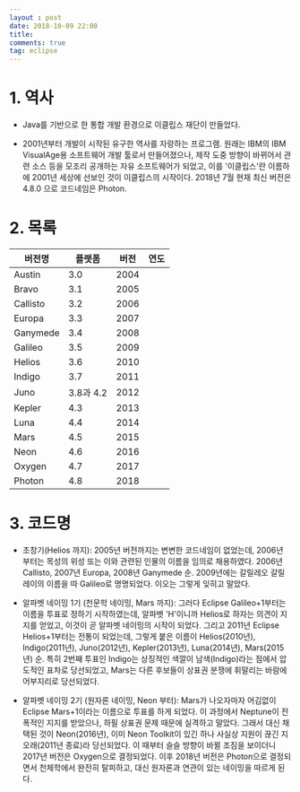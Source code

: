 ```yaml
---
layout : post
date: 2018-10-09 22:00
title: 
comments: true
tag: eclipse
---
```


# 1. 역사

* Java를 기반으로 한 통합 개발 환경으로 이클립스 재단이 만들었다.

* 2001년부터 개발이 시작된 유구한 역사를 자랑하는 프로그램. 원래는 IBM의 IBM VisualAge용 소프트웨어 개발 툴로서 만들어졌으나, 제작 도중 방향이 바뀌어서 관련 소스 등을 모조리 공개하는 자유 소프트웨어가 되었고, 이를 '이클립스'란 이름하에 2001년 세상에 선보인 것이 이클립스의 시작이다. 2018년 7월 현재 최신 버전은 4.8.0 으로 코드네임은 Photon.


# 2. 목록
버전명	| 플랫폼|  버전	| 연도
-|-|-|-
Austin	|3.0	|2004
Bravo	|3.1	|2005
Callisto|	3.2	|2006
Europa	|3.3	|2007
Ganymede	|3.4	|2008
Galileo	|3.5	|2009
Helios	|3.6	|2010
Indigo	|3.7	|2011
Juno	|3.8과 4.2	|2012
Kepler	|4.3	|2013
Luna	|4.4	|2014
Mars	|4.5	|2015
Neon	|4.6	|2016
Oxygen	|4.7	|2017
Photon	|4.8	|2018

# 3. 코드명

* 초창기(Helios 까지): 2005년 버전까지는 변변한 코드네임이 없었는데, 2006년 부터는 목성의 위성 또는 이와 관련된 인물의 이름을 임의로 채용하였다. 2006년 Callisto, 2007년 Europa, 2008년 Ganymede 순. 2009년에는 갈릴레오 갈릴레이의 이름을 따 Galileo로 명명되었다. 이오는 그렇게 잊히고 말았다.

* 알파벳 네이밍 1기 (천문학 네이밍, Mars 까지): 그러다 Eclipse Galileo+1부터는 이름을 투표로 정하기 시작하였는데, 알파벳 'H'이니까 Helios로 하자는 의견이 지지를 얻었고, 이것이 곧 알파벳 네이밍의 시작이 되었다. 그리고 2011년 Eclipse Helios+1부터는 전통이 되었는데, 그렇게 붙은 이름이 Helios(2010년), Indigo(2011년), Juno(2012년), Kepler(2013년), Luna(2014년), Mars(2015년) 순. 특히 2번째 투표인 Indigo는 상징적인 색깔이 남색(Indigo)라는 점에서 압도적인 표차로 당선되었고, Mars는 다른 후보들이 상표권 분쟁에 휘말리는 바람에 어부지리로 당선되었다.

* 알파벳 네이밍 2기 (원자론 네이밍, Neon 부터): Mars가 나오자마자 어김없이 Eclipse Mars+1이라는 이름으로 투표를 하게 되었다. 이 과정에서 Neptune이 전폭적인 지지를 받았으나, 하필 상표권 문제 때문에 실격하고 말았다. 그래서 대신 채택된 것이 Neon(2016년), 이미 Neon Toolkit이 있긴 하나 사실상 지원이 끊긴 지 오래(2011년 종료)라 당선되었다. 이 때부터 슬슬 방향이 바뀔 조짐을 보이더니 2017년 버전은 Oxygen으로 결정되었다. 이후 2018년 버전은 Photon으로 결정되면서 천체학에서 완전히 탈피하고, 대신 원자론과 연관이 있는 네이밍을 따르게 된다.
